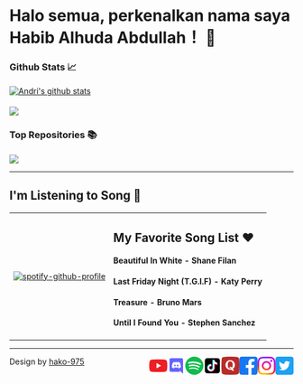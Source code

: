 # Halo semua, perkenalkan nama saya Habib Alhuda Abdullah！ 👋

### Github Stats 📈

<a href="https://github-readme-stats.vercel.app/api?username=habibalhuda29&show_icons=true&include_all_commits=true&theme=dark">
  <img align="center" src="https://github-readme-stats.vercel.app/api?username=habibalhuda29&show_icons=true&include_all_commits=true&theme=dark" alt="Andri's github stats">
</a>

<br>
<br>

<a href="https://github-readme-stats.vercel.app/api/top-langs/?username=habibalhuda29&layout=compact&theme=dark">
  <img align="center" src="https://github-readme-stats.vercel.app/api/top-langs/?username=habibalhuda29&layout=compact&theme=dark">
</a>

### Top Repositories 📚

<a href="https://github.com/habibalhuda29/habib-alhuda-abdullah">
  <img align="center" src="https://github-readme-stats.vercel.app/api/pin/?username=habibalhuda29&repo=habib-alhuda-abdullah&theme=dark" />
</a>

<hr>

## I'm Listening to Song 🎵

<table>
  <tbody>
    <tr>
      <td>
        
[![spotify-github-profile](https://spotify-github-profile.vercel.app/api/view?uid=21dad7ey6gwy7pa2ftdxtzl3y&cover_image=true&theme=default)](https://github.com/kittinan/spotify-github-profile)
      </td>
      <td>
        <h2>My Favorite Song List ❤️</h2>
        <h4>Beautiful In White - Shane Filan</h4>
        <h4>Last Friday Night (T.G.I.F) - Katy Perry</h4>
        <h4>Treasure - Bruno Mars</h4>
        <h4>Until I Found You - Stephen Sanchez</h4>
      </td>
    </tr>
  </tbody>
</table> 

<hr>
Design by <a href="https://github.com/hako-975">hako-975</a>

<a href="https://twitter.com/hauscoding">
  <img align="right" alt="Haus Coding | Twitter" width="32px" src="icon/twitter.png" />
</a>

<a href="https://www.instagram.com/andri_firman_975">
  <img align="right" alt="Haus Coding | Instagram" width="32px" src="icon/instagram.png" />
</a>

<a href="https://facebook.com/hako975">
  <img align="right" alt="Haus Coding | Facebook" width="32px" src="icon/facebook.png" />
</a>

<a href="https://quora.com/profile/Andri-Firman-Saputra">
  <img align="right" alt="Haus Coding | Quora" width="32px" src="icon/quora.png" />
</a>

<a href="https://www.tiktok.com/@haus_coding">
  <img align="right" alt="Haus Coding | Tik Tok" width="32px" src="icon/tiktok.png" />
</a>

<a href="https://open.spotify.com/user/31l2hgwbxiaifmognzvu5ecxfvdu">
  <img align="right" alt="Haus Coding | Spotify" width="32px" src="icon/spotify.png" />
</a>

<a href="https://discord.gg/hdVYKE9Rk7">
  <img align="right" alt="Haus Coding | Discord" width="32px" src="icon/discord.png" />
</a>

<a href="https://youtube.com/hauscoding">
  <img align="right" alt="Haus Coding | YouTube" width="32px" src="icon/youtube.png" />
</a>

<!--
**habibalhuda29/habibalhuda29** is a ✨ _special_ ✨ repository because its `README.md` (this file) appears on your GitHub profile.

Here are some ideas to get you started:

- 🔭 I’m currently working on ...
- 🌱 I’m currently learning ...
- 👯 I’m looking to collaborate on ...
- 🤔 I’m looking for help with ...
- 💬 Ask me about ...
- 📫 How to reach me: ...
- 😄 Pronouns: ...
- ⚡ Fun fact: ...
-->
